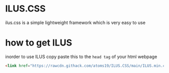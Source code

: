 # ILUS.CSS
ilus.css is a simple lightweight framework which is very easy to use
# how to get ILUS
inorder to use ILUS copy paste this to the `head tag` of your html webpage
```html
<link href="https://rawcdn.githack.com/atoms19/ILUS.CSS/main/ILUS.min.css" rel="stylesheet"></link
```
